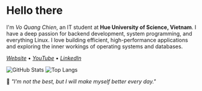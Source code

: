# **Hello there**

I'm _Vo Quang Chien_, an IT student at **Hue University of Science, Vietnam**. I have a deep passion for backend development, system programming, and everything Linux. I love building efficient, high-performance applications and exploring the inner workings of operating systems and databases.

[_Website_](https://2giosangmitom.is-a.dev/) • [_YouTube_](https://www.youtube.com/@2giosangmitom) • [_LinkedIn_](https://www.linkedin.com/in/2giosangmitom/)

![GitHub Stats](https://github-readme-stats.vercel.app/api?username=2giosangmitom&show_icons=true&theme=radical&hide_border=true&rank_icon=github)
![Top Langs](https://github-readme-stats.vercel.app/api/top-langs/?username=2giosangmitom&layout=compact&langs_count=20&theme=radical&hide_border=true&hide=nix,vim%20script,just)

🌟 _"I'm not the best, but I will make myself better every day."_
